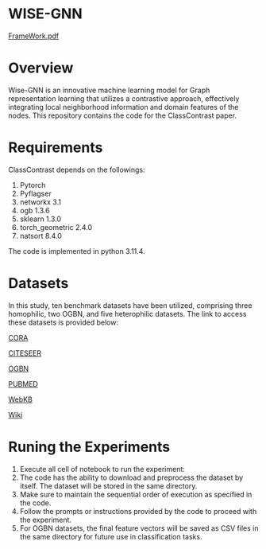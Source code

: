 # WISE-GNN

[FrameWork.pdf](https://github.com/joshem163/WISE-GNN/files/15445850/FrameWork.pdf)


# Overview

Wise-GNN is an innovative machine learning model for Graph representation learning that utilizes a contrastive approach, effectively integrating local neighborhood information and domain features of the nodes. This repository contains the code for the ClassContrast paper.
# Requirements
ClassContrast depends on the followings:
1. Pytorch
2. Pyflagser
3. networkx 3.1
4. ogb 1.3.6
5. sklearn 1.3.0
6. torch_geometric 2.4.0
7. natsort 8.4.0
   
The code is implemented in python 3.11.4. 
# Datasets
In this study,  ten benchmark datasets have been utilized, comprising three homophilic, two OGBN, and five heterophilic datasets. The link to access these datasets is provided below:

[CORA](https://linqs-data.soe.ucsc.edu/public/datasets/cora/cora.zip) 

[CITESEER](https://linqs-data.soe.ucsc.edu/public/datasets/citeseer-doc-classification/citeseer-doc-classification.zip)

[OGBN](https://ogb.stanford.edu/docs/nodeprop/)

[PUBMED](https://linqs-data.soe.ucsc.edu/public/datasets/pubmed-diabetes/pubmed-diabetes.zip)

[WebKB](https://github.com/bingzhewei/geom-gcn/tree/master/new_data)

[Wiki](https://github.com/benedekrozemberczki/MUSAE/tree/master/input)

# Runing the  Experiments
1. Execute all cell of notebook to run the experiment:
2. The code has the ability to download and preprocess the dataset by itself. The dataset will be stored in the same directory.
3. Make sure to maintain the sequential order of execution as specified in the code.
4. Follow the prompts or instructions provided by the code to proceed with the experiment.
5. For OGBN datasets, the final feature vectors will be saved as CSV files in the same directory for future use in classification tasks. 


